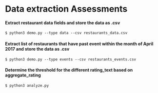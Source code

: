 # Data extraction Assessments

#### Extract restaurant data fields and store the data as .csv
```
$ python3 demo.py --type data --csv restaurants_data.csv
```

#### Extract list of restaurants that have past event within the month of April 2017 and store the data as .csv
```
$ python3 demo.py --type events --csv restaurants_events.csv
```

#### Determine the threshold for the different rating_text based on aggregate_rating
```
$ python3 analyze.py
```